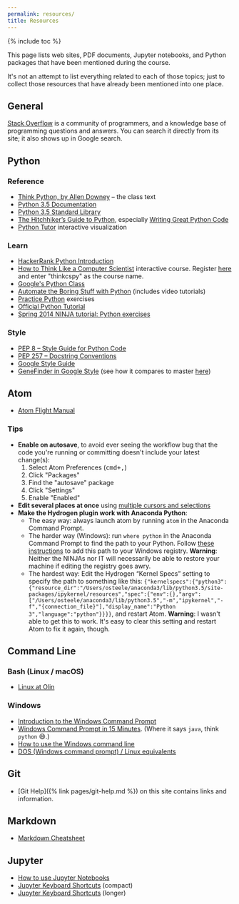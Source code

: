 ```yaml
---
permalink: resources/
title: Resources
---
```


{% include toc %}

This page lists web sites, PDF documents, Jupyter notebooks, and
Python packages that have been mentioned during the course.

It's not an attempt to list everything related to each of those topics; just
to collect those resources that have already been mentioned into one place.

## General

[Stack Overflow](http://stackoverflow.com) is a community of programmers, and a knowledge base of programming questions and answers. You can search it directly from its site; it also shows up in Google search.

## Python

### Reference

* [Think Python, by Allen Downey](http://greenteapress.com/wp/think-python-2e/) – the class text
* [Python 3.5 Documentation](https://docs.python.org/3.5/)
* [Python 3.5 Standard Library](https://docs.python.org/3.5/library/index.html)
* [The Hitchhiker’s Guide to Python](http://docs.python-guide.org/), especially [Writing Great Python Code](http://docs.python-guide.org/en/latest/#writing-great-python-code)
* [Python Tutor](http://www.pythontutor.com) interactive visualization

### Learn

* [HackerRank Python Introduction](https://www.hackerrank.com/domains/python/py-introduction)
* [How to Think Like a Computer Scientist](https://runestone.academy/runestone/static/thinkcspy/index.html) interactive course. Register [here](https://runestone.academy/runestone/default/user/register#) and enter "thinkcspy" as the course name.
* [Google's Python Class](https://developers.google.com/edu/python/)
* [Automate the Boring Stuff with Python](http://automatetheboringstuff.com) (includes video tutorials)
* [Practice Python](http://www.practicepython.org) exercises
* [Official Python Tutorial](https://docs.python.org/3/tutorial/index.html)
* [Spring 2014 NINJA tutorial: Python exercises](https://docs.google.com/document/d/1k-JU9cPokJ58ur4ubpbhLAxC26aAx9bCUcianobBLFE/edit)

### Style

* [PEP 8 – Style Guide for Python Code](https://www.python.org/dev/peps/pep-0008/)
* [PEP 257 – Docstring Conventions](https://www.python.org/dev/peps/pep-0257/)
* [Google Style Guide](https://google.github.io/styleguide/pyguide.html)
* [GeneFinder in Google Style](https://github.com/sd17fall/GeneFinder/blob/formatted/gene_finder.py) (see how it compares to master [here](https://github.com/sd17fall/GeneFinder/pull/2/files#diff-3941f5c15920a6b919f1db7864a6d2c7))

## Atom

* [Atom Flight Manual](http://flight-manual.atom.io)

### Tips

* **Enable on autosave**, to avoid ever seeing the workflow bug that the code you're running or committing doesn't include your latest change(s):
  1. Select Atom Preferences (<kbd>cmd+,</kbd>)
  2. Click "Packages"
  3. Find the "autosave" package
  4. Click "Settings"
  5. Enable "Enabled"
* **Edit several places at once** using [multiple cursors and selections](http://flight-manual.atom.io/using-atom/sections/editing-and-deleting-text/#multiple-cursors-and-selections)
* **Make the Hydrogen plugin work with Anaconda Python**:
  * The easy way: always launch atom by running `atom` in the Anaconda Command Prompt.
  * The harder way (Windows): run `where python` in the Anaconda Command Prompt to find the path to your Python.
    Follow [these instructions](https://stackoverflow.com/questions/17872234/how-to-add-python-to-windows-registry)
    to add this path to your Windows registry. **Warning**: Neither the NINJAs nor IT will necessarily be able to
    restore your machine if editing the registry goes awry.
  * The hardest way: Edit the Hydrogen “Kernel Specs” setting to specify the path to something like this: `{"kernelspecs":{"python3":{"resource_dir":"/Users/osteele/anaconda3/lib/python3.5/site-packages/ipykernel/resources","spec":{"env":{},"argv":["/Users/osteele/anaconda3/lib/python3.5","-m","ipykernel","-f","{connection_file}"],"display_name":"Python 3","language":"python"}}}}`, and restart Atom.
    **Warning**: I wasn't able to get this to work. It's easy to clear this setting and restart Atom to fix it again, though.

## Command Line

### Bash (Linux / macOS)

* [Linux at Olin](https://docs.google.com/viewer?a=v&pid=sites&srcid=ZGVmYXVsdGRvbWFpbnxzZDE1c3ByaW5nfGd4OmMyNzcyOTBjYThlMTM1Mg)

### Windows

* [Introduction to the Windows Command Prompt](https://www.bleepingcomputer.com/tutorials/windows-command-prompt-introduction/)
* [Windows Command Prompt in 15 Minutes](http://www.cs.princeton.edu/courses/archive/spr05/cos126/cmd-prompt.html). (Where it says `java`, think `python` :smile:.)
* [How to use the Windows command line](https://www.computerhope.com/issues/chusedos.htm)
* [DOS (Windows command prompt) / Linux equivalents](https://access.redhat.com/documentation/en-US/Red_Hat_Enterprise_Linux/4/html/Step_by_Step_Guide/ap-doslinux.html)

## Git

* [Git Help]({% link pages/git-help.md %}) on this site contains links and information.

## Markdown

* [Markdown Cheatsheet](https://github.com/adam-p/markdown-here/wiki/Markdown-Cheatsheet)

## Jupyter

* [How to use Jupyter Notebooks](https://www.datacamp.com/community/tutorials/tutorial-jupyter-notebook##UseJupyter)
* [Jupyter Keyboard Shortcuts](https://www.cheatography.com/weidadeyue/cheat-sheets/jupyter-notebook/) (compact)
* [Jupyter Keyboard Shortcuts](https://gist.github.com/kidpixo/f4318f8c8143adee5b40) (longer)
